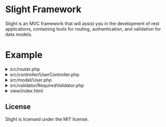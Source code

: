 # Slight Framework

Slight is an MVC framework that will assist you in the development of rest applications, containing tools for routing, authentication, and validation for data models.


Example
========

<details><summary>src/router.php</summary>
<p>

```php
<?php
use fw\router\Router;
use src\controller\UserController;

Router::get('user', UserController::class, 'init', [
	'TEST_RULE'
]);

Router::post('user', UserController::class, 'insert');
Router::put('user/:id/:name', UserController::class, 'update');
```

</p>
</details>

<details><summary>src/controller/UserController.php</summary>
<p>

```php
<?php
namespace src\controller;

use fw\ComponentController;
use src\model\User;

class UserController extends ComponentController {

	public function init() {
		return "Hello World!";
	}
	
	public function update($id, $name) {
		return (object) [
			'msg' => "User id($id) updated to name: $name"
		];
	}

	public function insert(User $user) {
		$msg;
		if ($this->validate($user)->hasError()) {
			$msg = 'Name is required.';
		} else {
			try {
				if ($user->insert()) {
					$msg = 'User inserted.';
				} else {
					$msg = 'Error on insert User.';
				}
			} catch (\Exception $e) {
				$this->status(500);
				$msg = $e->getMessage();
			}
		}
		
		return (object) [
			'msg' => $msg
		];
	}
}
```

</p>
</details>

<details><summary>src/model/User.php</summary>
<p>

```php
<?php
namespace src\model;

use fw\UserPrincipal;
use fw\database\Entity;
use fw\validator\Validation;
use fw\validator\ValidationSetup;
use src\validator\RequiredValidator;

class User extends Entity implements Validation, UserPrincipal {

	public static $table = 'users';

	public static $primaryKey = 'id';

	public $id;

	public $name;

	public static function validationSetup(ValidationSetup $setup): void {
		$setup->register('name', RequiredValidator::class);
	}

	public function getRules(): ?array {
		return [
			'TEST_RULE'
		];
	}
}
```

</p>
</details>

<details><summary>src/validator/RequiredValidator.php</summary>
<p>

```php
<?php
namespace src\validator;

use fw\ComponentController;
use fw\validator\Validator;

final class RequiredValidator implements Validator {

	public static function validate(ComponentController $controller, object $entity, string $name, $value, array $parameters, array &$sharedData): bool {
		return ! empty($value);
	}
}
```

</p>
</details>

<details><summary>view/index.html</summary>
<p>

```html
<!DOCTYPE html>
<html>
<head>
<meta charset="UTF-8">
<title>SLIGHT</title>
<script src="https://code.jquery.com/jquery-3.3.1.min.js"></script>
<script>
	$(function() {
		// Test Rule
		$.get('user');
		
		// Insert User
		$.post('user', {
			user : {
				name : 'Renato'
			}
		}, function(data) {
			console.log(data);
		});

		// Update User
		$.ajax({
			type : 'PUT',
			url : 'user/10/Gabriel',
			success : function(data) {
				console.log(data);
			}
		});
	});
</script>
</head>
</html>
```

</p>
</details>

License
-------

Slight is licensed under the MIT license.
